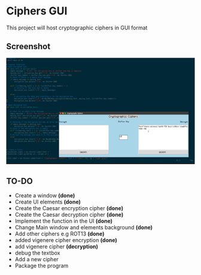 # Ciphers GUI
This project will host cryptographic ciphers in GUI format

## Screenshot

![screenshot](screenshot.png)

## TO-DO
- Create a window **(done)**
- Create UI elements **(done)**
- Create the Caesar encryption cipher **(done)**
- Create the Caesar decryption cipher **(done)**
- Implement the function in the UI **(done)**
- Change Main window and elements background **(done)**
- Add other ciphers e.g ROT13 **(done)**
- added vigenere cipher encryption **(done)**
- add vigenere cipher **(decryption)**
- debug the textbox
- Add a new cipher
- Package the program
  